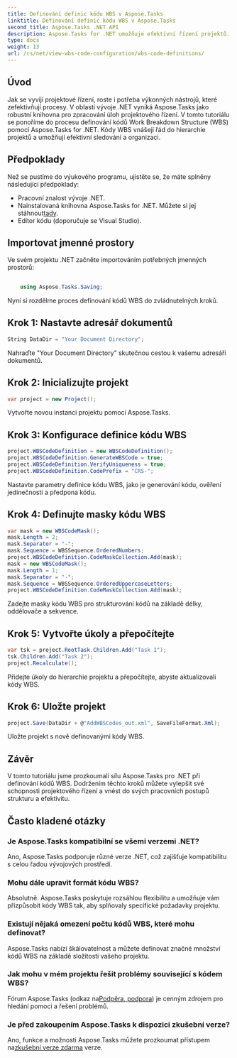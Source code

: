 ```yaml
---
title: Definování definic kódu WBS v Aspose.Tasks
linktitle: Definování definic kódu WBS v Aspose.Tasks
second_title: Aspose.Tasks .NET API
description: Aspose.Tasks for .NET umožňuje efektivní řízení projektů. Ovládněte WBS kódy bez námahy pomocí našeho komplexního tutoriálu. Zefektivněte pracovní postupy ještě dnes!
type: docs
weight: 13
url: /cs/net/view-wbs-code-configuration/wbs-code-definitions/
---
```

## Úvod
Jak se vyvíjí projektové řízení, roste i potřeba výkonných nástrojů, které zefektivňují procesy. V oblasti vývoje .NET vyniká Aspose.Tasks jako robustní knihovna pro zpracování úloh projektového řízení. V tomto tutoriálu se ponoříme do procesu definování kódů Work Breakdown Structure (WBS) pomocí Aspose.Tasks for .NET. Kódy WBS vnášejí řád do hierarchie projektů a umožňují efektivní sledování a organizaci.
## Předpoklady
Než se pustíme do výukového programu, ujistěte se, že máte splněny následující předpoklady:
- Pracovní znalost vývoje .NET.
- Nainstalovaná knihovna Aspose.Tasks for .NET. Můžete si jej stáhnout[tady](https://releases.aspose.com/tasks/net/).
- Editor kódu (doporučuje se Visual Studio).
## Importovat jmenné prostory
Ve svém projektu .NET začněte importováním potřebných jmenných prostorů:
```csharp
    
    using Aspose.Tasks.Saving;
```
Nyní si rozdělme proces definování kódů WBS do zvládnutelných kroků.

## Krok 1: Nastavte adresář dokumentů
```csharp
String DataDir = "Your Document Directory";
```
Nahraďte "Your Document Directory" skutečnou cestou k vašemu adresáři dokumentů.
## Krok 2: Inicializujte projekt
```csharp
var project = new Project();
```
Vytvořte novou instanci projektu pomocí Aspose.Tasks.
## Krok 3: Konfigurace definice kódu WBS
```csharp
project.WBSCodeDefinition = new WBSCodeDefinition();
project.WBSCodeDefinition.GenerateWBSCode = true;
project.WBSCodeDefinition.VerifyUniqueness = true;
project.WBSCodeDefinition.CodePrefix = "CRS-";
```
Nastavte parametry definice kódu WBS, jako je generování kódu, ověření jedinečnosti a předpona kódu.
## Krok 4: Definujte masky kódu WBS
```csharp
var mask = new WBSCodeMask();
mask.Length = 2;
mask.Separator = "-";
mask.Sequence = WBSSequence.OrderedNumbers;
project.WBSCodeDefinition.CodeMaskCollection.Add(mask);
mask = new WBSCodeMask();
mask.Length = 1;
mask.Separator = "-";
mask.Sequence = WBSSequence.OrderedUppercaseLetters;
project.WBSCodeDefinition.CodeMaskCollection.Add(mask);
```
Zadejte masky kódu WBS pro strukturování kódů na základě délky, oddělovače a sekvence.
## Krok 5: Vytvořte úkoly a přepočítejte
```csharp
var tsk = project.RootTask.Children.Add("Task 1");
tsk.Children.Add("Task 2");
project.Recalculate();
```
Přidejte úkoly do hierarchie projektu a přepočítejte, abyste aktualizovali kódy WBS.
## Krok 6: Uložte projekt
```csharp
project.Save(DataDir + @"AddWBSCodes_out.xml", SaveFileFormat.Xml);
```
Uložte projekt s nově definovanými kódy WBS.
## Závěr
V tomto tutoriálu jsme prozkoumali sílu Aspose.Tasks pro .NET při definování kódů WBS. Dodržením těchto kroků můžete vylepšit své schopnosti projektového řízení a vnést do svých pracovních postupů strukturu a efektivitu.
## Často kladené otázky
### Je Aspose.Tasks kompatibilní se všemi verzemi .NET?
Ano, Aspose.Tasks podporuje různé verze .NET, což zajišťuje kompatibilitu s celou řadou vývojových prostředí.
### Mohu dále upravit formát kódu WBS?
Absolutně. Aspose.Tasks poskytuje rozsáhlou flexibilitu a umožňuje vám přizpůsobit kódy WBS tak, aby splňovaly specifické požadavky projektu.
### Existují nějaká omezení počtu kódů WBS, které mohu definovat?
Aspose.Tasks nabízí škálovatelnost a můžete definovat značné množství kódů WBS na základě složitosti vašeho projektu.
### Jak mohu v mém projektu řešit problémy související s kódem WBS?
 Fórum Aspose.Tasks (odkaz na[Podpěra, podpora](https://forum.aspose.com/c/tasks/15)) je cenným zdrojem pro hledání pomoci a řešení problémů.
### Je před zakoupením Aspose.Tasks k dispozici zkušební verze?
 Ano, funkce a možnosti Aspose.Tasks můžete prozkoumat přístupem na[zkušební verze zdarma](https://releases.aspose.com/) verze.